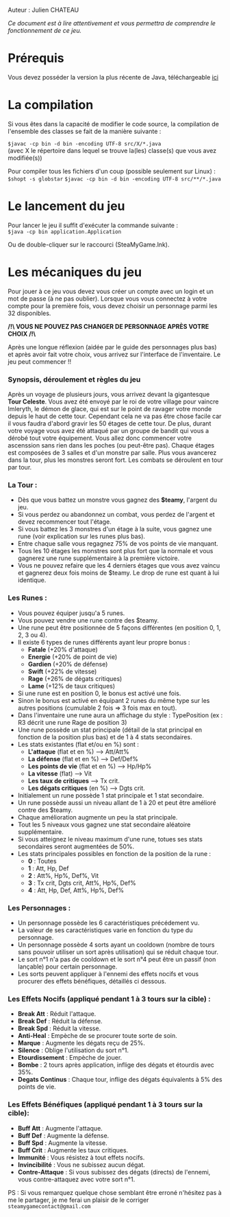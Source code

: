 Auteur : Julien CHATEAU

_Ce document est à lire attentivement et vous permettra de comprendre le fonctionnement de ce jeu._

# Prérequis

Vous devez posséder la version la plus récente de Java, téléchargeable [ici](https://www.java.com/fr/download/)

# La compilation

Si vous êtes dans la capacité de modifier le code source, la compilation de l'ensemble des classes se fait de la manière suivante :

`$javac -cp bin -d bin -encoding UTF-8 src/X/*.java`  
(avec X le répertoire dans lequel se trouve la(les) classe(s) que vous avez modifiée(s))

Pour compiler tous les fichiers d'un coup (possible seulement sur Linux) :  
`$shopt -s globstar`
`$javac -cp bin -d bin -encoding UTF-8 src/**/*.java`




# Le lancement du jeu

Pour lancer le jeu il suffit d'exécuter la commande suivante :  
`$java -cp bin application.Application`

Ou de double-cliquer sur le raccourci (SteaMyGame.lnk).


# Les mécaniques du jeu

   Pour jouer à ce jeu vous devez vous créer un compte avec un login et un mot de passe (à ne pas oublier).
Lorsque vous vous connectez à votre compte pour la première fois, vous devez choisir un personnage parmi les 32 disponibles.

**/!\\ VOUS NE POUVEZ PAS CHANGER DE PERSONNAGE APRÈS VOTRE CHOIX /!\\**

Après une longue réflexion (aidée par le guide des personnages plus bas) et après avoir fait votre choix, vous arrivez sur l'interface de l'inventaire.
Le jeu peut commencer !!


### Synopsis, déroulement et règles du jeu
Après un voyage de plusieurs jours, vous arrivez devant la gigantesque **Tour Celeste**. Vous avez été envoyé par le roi de votre village pour vaincre Imleryth,
le démon de glace, qui est sur le point de ravager votre monde depuis le haut de cette tour. Cependant cela ne va pas être chose facile car il vous
faudra d'abord gravir les 50 étages de cette tour. De plus, durant votre voyage vous avez été attaqué par un groupe de bandit qui vous a dérobé tout votre
équipement. Vous allez donc commencer votre ascenssion sans rien dans les poches (ou peut-être pas). Chaque étages est composées de 3 salles et d'un monstre par salle.
Plus vous avancerez dans la tour, plus les monstres seront fort. Les combats se déroulent en tour par tour.


### La Tour :
* Dès que vous battez un monstre vous gagnez des **$teamy**, l'argent du jeu.
* Si vous perdez ou abandonnez un combat, vous perdez de l'argent et devez recommencer tout l'étage.
* Si vous battez les 3 monstres d'un étage à la suite, vous gagnez une rune (voir explication sur les runes plus bas).
* Entre chaque salle vous regagnez 75% de vos points de vie manquant.
* Tous les 10 étages les monstres sont plus fort que la normale et vous gagnerez une rune supplémentaire à la première victoire.
* Vous ne pouvez refaire que les 4 derniers étages que vous avez vaincu et gagnerez deux fois moins de $teamy. Le drop de rune est quant à lui identique.


### Les Runes :
* Vous pouvez équiper jusqu'a 5 runes.
* Vous pouvez vendre une rune contre des $teamy.
* Une rune peut être positionnée de 5 façons différentes (en position 0, 1, 2, 3 ou 4).
* Il existe 6 types de runes différents ayant leur propre bonus :
    * **Fatale** (+20% d'attaque)
    * **Energie** (+20% de point de vie)
    * **Gardien** (+20% de défense)
    * **Swift** (+22% de vitesse)
    * **Rage** (+26% de dégats critiques)
    * **Lame** (+12% de taux critiques)
* Si une rune est en position 0, le bonus est activé une fois.
* Sinon le bonus est activé en équipant 2 runes du même type sur les autres positions (cumulable 2 fois => 3 fois max en tout).
* Dans l'inventaire une rune aura un affichage du style : TypePosition (ex : R3 décrit une rune Rage de position 3)
* Une rune possède un stat principale (détail de la stat principal en fonction de la position plus bas) et de 1 à 4 stats secondaires.
* Les stats existantes (flat et/ou en %) sont :
    * **L'attaque** (flat et en %) --> Att/Att%
    * **La défense** (flat et en %) --> Def/Def%
    * **Les points de vie** (flat et en %) --> Hp/Hp%
    * **La vitesse** (flat) --> Vit
    * **Les taux de critiques** --> Tx crit.
    * **Les dégats critiques** (en %) --> Dgts crit.
* Initialement un rune possède 1 stat principale et 1 stat secondaire.
* Un rune possède aussi un niveau allant de 1 à 20 et peut être amélioré contre des $teamy.
* Chaque amélioration augmente un peu la stat principale.
* Tout les 5 niveaux vous gagnez une stat secondaire aléatoire supplémentaire.
* Si vous atteignez le niveau maximum d'une rune, totues ses stats secondaires seront augmentées de 50%.
* Les stats principales possibles en fonction de la position de la rune :
    * **0** : Toutes
    * **1** : Att, Hp, Def
    * **2** : Att%, Hp%, Def%, Vit
    * **3** : Tx crit, Dgts crit, Att%, Hp%, Def%
    * **4** : Att, Hp, Def, Att%, Hp%, Def%


### Les Personnages :
* Un personnage possède les 6 caractéristiques précédement vu.
* La valeur de ses caractéristiques varie en fonction du type du personnage.
* Un personnage possède 4 sorts ayant un cooldown (nombre de tours sans pouvoir utiliser un sort après utilisation) qui se réduit chaque tour.
* Le sort n°1 n'a pas de cooldown et le sort n°4 peut être un passif (non lançable) pour certain personnage.
* Les sorts peuvent appliquer à l'ennemi des effets nocifs et vous procurer des effets bénéfiques, détaillés ci dessous.


### Les Effets Nocifs (appliqué pendant 1 à 3 tours sur la cible) :
* **Break Att** : Réduit l'attaque.
* **Break Def** : Réduit la défense.
* **Break Spd** : Réduit la vitesse.
* **Anti-Heal** : Empèche de se procurer toute sorte de soin.
* **Marque** : Augmente les dégats reçu de 25%.
* **Silence** : Oblige l'utilisation du sort n°1.
* **Etourdissement** : Empèche de jouer.
* **Bombe** : 2 tours après application, inflige des dégats et étourdis avec 35%.
* **Degats Continus** : Chaque tour, inflige des dégats équivalents à 5% des points de vie.

### Les Effets Bénéfiques (appliqué pendant 1 à 3 tours sur la cible):
* **Buff Att** : Augmente l'attaque.
* **Buff Def** : Augmente la défense.
* **Buff Spd** : Augmente la vitesse.
* **Buff Crit** : Augmente les taux critiques.
* **Immunité** : Vous résistez à tout effets nocifs.
* **Invincibilité** : Vous ne subissez aucun dégat.
* **Contre-Attaque** : Si vous subissez des dégats (directs) de l'ennemi, vous contre-attaquez avec votre sort n°1.

PS : Si vous remarquez quelque chose semblant être erroné n'hésitez pas à me le partager, je me ferai un plaisir de le corriger
`steamygamecontact@gmail.com`
